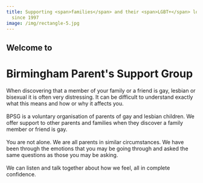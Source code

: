 ```yaml
---
title: Supporting <span>families</span> and their <span>LGBT+</span> loved ones
  since 1997
image: /img/rectangle-5.jpg
---
```

## Welcome to

# Birmingham Parent's Support Group

When discovering that a member of your family or a friend is gay, lesbian or bisexual it is often very distressing. It can be difficult to understand exactly what this means and how or why it affects you.\
\
BPSG is a voluntary organisation of parents of gay and lesbian children. We offer support to other parents and families when they discover a family member or friend is gay.\
\
You are not alone. We are all parents in similar circumstances. We have been through the emotions that you may be going through and asked the same questions as those you may be asking.\
\
We can listen and talk together about how we feel, all in complete confidence.
